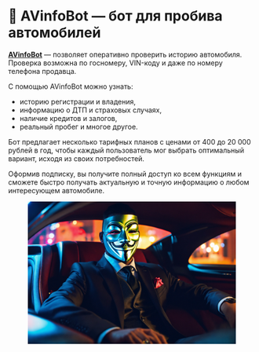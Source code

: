 # 🚗 AVinfoBot — бот для пробива автомобилей

[**AVinfoBot**](https://botiprobiva.top/AVinfoBot/) — позволяет оперативно проверить историю автомобиля. Проверка возможна по госномеру, VIN-коду и даже по номеру телефона продавца.

С помощью AVinfoBot можно узнать:

* историю регистрации и владения,
* информацию о ДТП и страховых случаях,
* наличие кредитов и залогов,
* реальный пробег и многое другое.

Бот предлагает несколько тарифных планов с ценами от 400 до 20 000 рублей в год, чтобы каждый пользователь мог выбрать оптимальный вариант, исходя из своих потребностей.

Оформив подписку, вы получите полный доступ ко всем функциям и сможете быстро получать актуальную и точную информацию о любом интересующем автомобиле.

<figure><img src="../.gitbook/assets/auto.webp" alt=""><figcaption></figcaption></figure>
